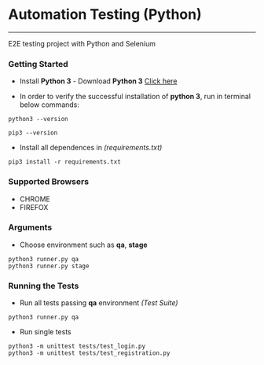 # Automation Testing (Python)
---

E2E testing project with Python and Selenium


### Getting Started

- Install **Python 3** - Download **Python 3** [Click here](https://www.python.org/downloads/)


- In order to verify the successful installation of **python 3**, run in terminal below commands:

```console
python3 --version
```

```console
pip3 --version
```


- Install all dependences in _(requirements.txt)_

```console
pip3 install -r requirements.txt
```


### Supported Browsers

- CHROME
- FIREFOX


### Arguments

- Choose environment such as __qa__, __stage__
```
python3 runner.py qa
python3 runner.py stage
```


### Running the Tests

- Run all tests passing __qa__ environment _(Test Suite)_

```console
python3 runner.py qa
```

- Run single tests

```console
python3 -m unittest tests/test_login.py
python3 -m unittest tests/test_registration.py
```
